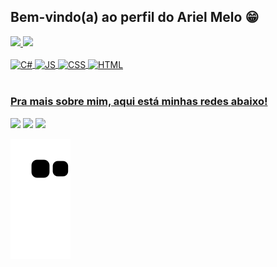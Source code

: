 ## Bem-vindo(a) ao perfil do Ariel Melo 😁

 <div>
   <a href="https://github.com/arielmello04">
   <img height="180em" src="https://github-readme-stats.vercel.app/api?username=arielmello04&show_icons=true&theme=dracula&include_all_commits=true&count_private=true"/>
   <img height="180em" src="https://github-readme-stats.vercel.app/api/top-langs/?username=arielmello04&layout=compact&langs_count=6&theme=dracula"/>

</div>
<div style="display: inline_block"><br>
  <img align="center" alt="C#" height="30" width="40" src="https://cdn.jsdelivr.net/gh/devicons/devicon/icons/csharp/csharp-original.svg">
 <img align="center" alt="JS" height="30" width="40" src="https://cdn.jsdelivr.net/gh/devicons/devicon/icons/javascript/javascript-original.svg">
 <img align="center" alt="CSS" height="30" width="40" src="https://cdn.jsdelivr.net/gh/devicons/devicon/icons/css3/css3-original.svg">
<img align="center" alt="HTML" height="30" width="40" src="https://cdn.jsdelivr.net/gh/devicons/devicon/icons/html5/html5-original.svg">

            
          
 
</div>
 
 <br>
 
  ### Pra mais sobre mim, aqui está minhas redes abaixo!
 
<div> 
  
  <a href="https://instagram.com/arielmelooo" target="_blank"><img src="https://img.shields.io/badge/-Instagram-%23E4405F?style=for-the-badge&logo=instagram&logoColor=white" target="_blank"></a>
  <a href = "mailto:ariel.melo2001@gmail.com"><img src="https://img.shields.io/badge/-Gmail-%23333?style=for-the-badge&logo=gmail&logoColor=white" target="_blank"></a>
  <a href="https://www.linkedin.com/in/ariel-melo-6a0361179/" target="_blank"><img src="https://img.shields.io/badge/-LinkedIn-%230077B5?style=for-the-badge&logo=linkedin&logoColor=white" target="_blank"></a> 
 
  ![Snake animation](https://github.com/arielmello04/arielmello04/blob/output/github-contribution-grid-snake.svg)

</div>
